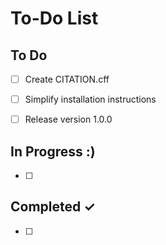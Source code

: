 # To-Do List

## To Do
- [ ] Create CITATION.cff
- [ ] Simplify installation instructions
- [ ] Release version 1.0.0


## In Progress :)
- [ ] 

## Completed ✓
- [ ]
